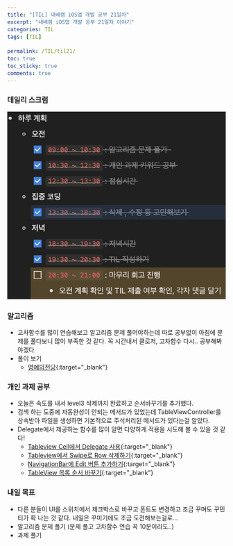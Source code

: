 ```yaml
---
title: "[TIL] 내배캠 iOS앱 개발 공부 21일차"
excerpt: "내배캠 iOS앱 개발 공부 21일차 이야기"
categories: TIL
tags: [TIL]

permalink: /TIL/til21/   
toc: true            
toc_sticky: true     
comments: true       
---
```


### 데일리 스크럼  
![](/assets/images/categories/til/2024-03-26-til21.png)

### 알고리즘
- 고차함수를 많이 연습해보고 알고리즘 문제 풀어야하는데 따로 공부없이 아침에 문제를 풀다보니 많이 부족한 것 같다. 꼭 시간내서 클로저, 고차함수 다시.. 공부해봐야겠다 
- 풀이 보기
    - [명예의전당](https://limlogging.github.io/algorithm/%EB%AA%85%EC%98%88%EC%9D%98%EC%A0%84%EB%8B%B9/){:target="_blank"}

### 개인 과제 공부 
- 오늘은 속도를 내서 level3 삭제까지 완료하고 순서바꾸기를 추가했다. 
- 검색 하는 도중에 자동완성이 안되는 메서드가 있었는데 TableViewController를 상속받아 파일을 생성하면 기본적으로 주석처리된 메서드가 있다는걸 알았다. 
- Delegate에서 제공하는 함수를 많이 알면 다양하게 적용을 시도해 볼 수 있을 것 같다! 
    - [Tableview Cell에서 Delegate 사용](https://limlogging.github.io/UIKit/UITableViewCellDelegate/){:target="_blank"}
    - [Tableview에서 Swipe로 Row 삭제하기](https://limlogging.github.io/UIKit/TableViewSwipeDelete/){:target="_blank"}
    - [NavigationBar에 Edit 버튼 추가하기](https://limlogging.github.io/UIKit/NavigationBarEditButton/){:target="_blank"}
    - [TableView 목록 순서 바꾸기](https://limlogging.github.io/uikit/%EB%AA%A9%EB%A1%9D%EC%88%9C%EC%84%9C%EB%B0%94%EA%BE%B8%EA%B8%B0/){:target="_blank"}
    
### 내일 목표 
- 다른 분들이 UI를 스위치에서 체크박스로 바꾸고 폰트도 변경하고 조금 꾸며도 꾸민 티가 확 나는 것 같다. 내일은 꾸미기에도 조금 도전해보는걸로... 
- 알고리즘 문제 풀기 (문제 풀고 고차함수 연습 꼭 10분이라도..)
- 과제 풀기  